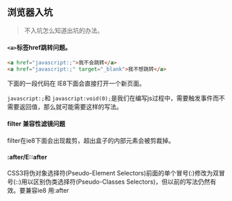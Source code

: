 ## 浏览器入坑
>不入坑怎么知道出坑的办法。

#### ``<a>``标签href跳转问题。

``` html
<a href="javascript:;">我不会跳转</a>
<a href="javascript:;" target="_blank">我不想跳转</a>
```
下面的一段代码在 IE8下面会直接打开一个新页面。

``javascript:;``和 ``javascript:void(0);``是我们在编写js过程中，需要触发事件而不需要返回值，那么就可能需要这样的写法。

#### filter 兼容性滤镜问题

filter在ie8下面会出现裁剪，超出盒子的内部元素会被剪裁掉。

#### :after/E::after

CSS3将伪对象选择符(Pseudo-Element Selectors)前面的单个冒号(:)修改为双冒号(::)用以区别伪类选择符(Pseudo-Classes Selectors)，但以前的写法仍然有效。要兼容ie8 用:after
